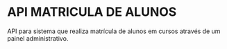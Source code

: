 # API MATRICULA DE ALUNOS

API para sistema que realiza matrícula de alunos em cursos através de um painel administrativo.